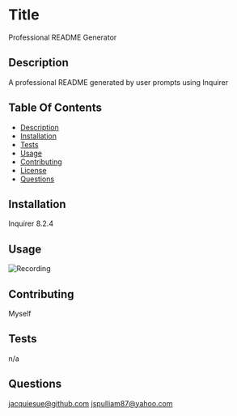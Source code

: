
  # Title
Professional README Generator

## Description
A professional README generated by user prompts using Inquirer

## Table Of Contents
* [Description](#description)
* [Installation](#installation)
* [Tests](#tests)
* [Usage](#usage)
* [Contributing](#contributing)
* [License](#license)
* [Questions](#questions)



## Installation
Inquirer 8.2.4

## Usage
![Recording](https://drive.google.com/file/d/1o1a-mojmMhy7Fb1MDdKNyT4HS-EPokGD/view?usp=sharing)

## Contributing
Myself

## Tests
n/a

## Questions
jacquiesue@github.com
jspulliam87@yahoo.com
  